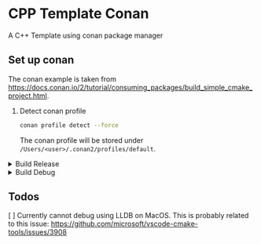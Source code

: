 # CPP Template Conan

A C++ Template using conan package manager

## Set up conan

The conan example is taken from <https://docs.conan.io/2/tutorial/consuming_packages/build_simple_cmake_project.html>.

1. Detect conan profile

    ```bash
    conan profile detect --force
    ```

    The conan profile will be stored under `/Users/<user>/.conan2/profiles/default`.

<details>
  <summary>Build Release</summary>

  1. Install conan packages

      ```bash
      conan install . --output-folder=build --build=missing
      ```

  2. Configure and build project using CMake

      ```bash
      cmake --preset conan-release
      cmake --build --preset conan-release
      ```

</details>

<details>
  <summary>Build Debug</summary>

  1. Install conan packages

      ```bash
      conan install . -s build_type=Debug --output-folder=build --build=missing
      ```

  2. Configure and build project using CMake

      ```bash
      cmake --preset conan-debug
      cmake --build --preset conan-debug
      ```

</details>

## Todos

[ ] Currently cannot debug using LLDB on MacOS. This is probably related to this issue: <https://github.com/microsoft/vscode-cmake-tools/issues/3908>
